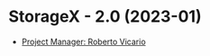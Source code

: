 <div>
    <h1>StorageX - 2.0 (2023-01)</h1>
    <ul>
        <li><a href="https://www.robertovicario.com">Project Manager: Roberto Vicario</a></li>
    </ul>
</div>
